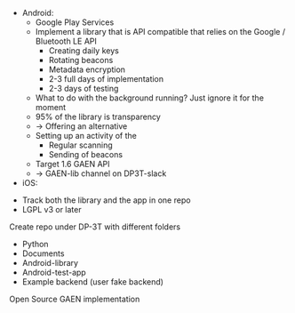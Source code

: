 * Android: 
    * Google Play Services
    * Implement a library that is API compatible that relies on the Google / Bluetooth LE API
        * Creating daily keys
        * Rotating beacons
        * Metadata encryption
        * 2-3 full days of implementation
        * 2-3 days of testing
    * What to do with the background running? Just ignore it for the moment
    * 95% of the library is transparency
    * -> Offering an alternative
    * Setting up an activity of the
        * Regular scanning
        * Sending of beacons
    * Target 1.6 GAEN API
    * -> GAEN-lib channel on DP3T-slack
* iOS: 

- Track both the library and the app in one repo
- LGPL v3 or later

Create repo under DP-3T with different folders
- Python
- Documents
- Android-library
- Android-test-app
- Example backend (user fake backend)

Open Source GAEN implementation
